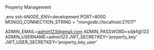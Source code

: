 Property Management

.env
ssh-kNODE_ENV=development
PORT=8000
MONGO_CONNECTION_STRING = "mongodb://localhost:27017"

ADMIN_EMAIL=admin123@gmail.com
ADMIN_PASSWORD=sdjkf@123
ADMIN_USERNAME=admin123
JWT_SECRETKEY='property_key'
JWT_USER_SECRETKEY='property_key_user'